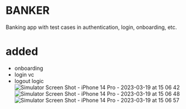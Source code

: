 # BANKER

Banking app with test cases in authentication, login, onboarding, etc.

# added
* onboarding
* login vc
* logout logic
![Simulator Screen Shot - iPhone 14 Pro - 2023-03-19 at 15 06 42](https://user-images.githubusercontent.com/98359662/226212542-00348578-57c9-405d-a6f1-7f128e69c0e5.png)
![Simulator Screen Shot - iPhone 14 Pro - 2023-03-19 at 15 06 48](https://user-images.githubusercontent.com/98359662/226212544-338e6af5-bba6-4cc9-bee3-18214e4a7c99.png)
![Simulator Screen Shot - iPhone 14 Pro - 2023-03-19 at 15 06 57](https://user-images.githubusercontent.com/98359662/226212552-11268b6d-93dd-4c74-86f6-86dba8ee3360.png)
